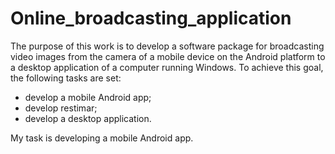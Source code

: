 # Online_broadcasting_application

The purpose of this work is to develop a software package for broadcasting video images from the camera of a mobile device on the Android platform to a desktop application of a computer running Windows.
To achieve this goal, the following tasks are set:
- develop a mobile Android app;
- develop restimar;
- develop a desktop application.

My task is developing a mobile Android app. 
